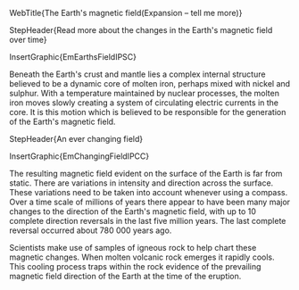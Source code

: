 WebTitle{The Earth&apos;s magnetic field(Expansion &ndash; tell me more)}

StepHeader{Read more about the changes in the Earth's magnetic field over time}

InsertGraphic{EmEarthsFieldIPSC}

Beneath the Earth's crust and mantle lies a complex internal structure believed to be a dynamic core of molten iron, perhaps mixed with nickel and sulphur. With a temperature maintained by nuclear processes, the molten iron moves slowly creating a system of circulating electric currents in the core. It is this motion which is believed to be responsible for the generation of the Earth's magnetic field.

StepHeader{An ever changing field}

InsertGraphic{EmChangingFieldIPCC}

The resulting magnetic field evident on the surface of the Earth is far from static. There are variations in intensity and direction across the surface. These variations need to be taken into account whenever using a compass. Over a time scale of millions of years there appear to have been many major changes to the direction of the Earth's magnetic field, with up to 10 complete direction reversals in the last five million years. The last complete reversal occurred about 780 000 years ago.

Scientists make use of samples of igneous rock to help chart these magnetic changes. When molten volcanic rock emerges it rapidly cools. This cooling process traps within the rock evidence of the prevailing magnetic field direction of the Earth at the time of the eruption.

